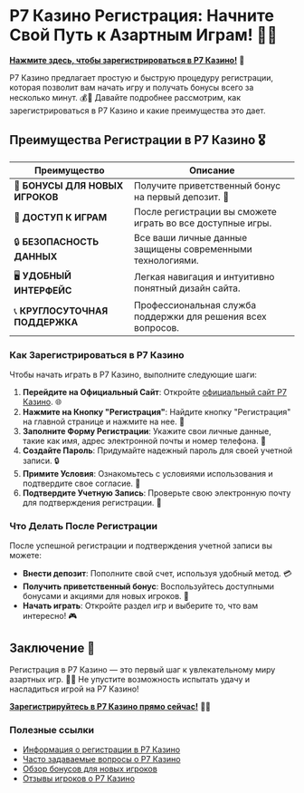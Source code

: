 # Р7 Казино Регистрация: Начните Свой Путь к Азартным Играм! 🎉✨

[**Нажмите здесь, чтобы зарегистрироваться в Р7 Казино!**](https://brandplay.link/bMd3Yjsw) 🤑

Р7 Казино предлагает простую и быструю процедуру регистрации, которая позволит вам начать игру и получать бонусы всего за несколько минут. 💰🎲 Давайте подробнее рассмотрим, как зарегистрироваться в Р7 Казино и какие преимущества это дает.

## Преимущества Регистрации в Р7 Казино 🎖️

| **Преимущество**                 | **Описание**                                          |
|----------------------------------|------------------------------------------------------|
| 🎁 **БОНУСЫ ДЛЯ НОВЫХ ИГРОКОВ**   | Получите приветственный бонус на первый депозит. 🎉  |
| 🎰 **ДОСТУП К ИГРАМ**             | После регистрации вы сможете играть во все доступные игры. |
| 🔒 **БЕЗОПАСНОСТЬ ДАННЫХ**        | Все ваши личные данные защищены современными технологиями. |
| 🖥️ **УДОБНЫЙ ИНТЕРФЕЙС**         | Легкая навигация и интуитивно понятный дизайн сайта. |
| 📞 **КРУГЛОСУТОЧНАЯ ПОДДЕРЖКА**   | Профессиональная служба поддержки для решения всех вопросов. |

### Как Зарегистрироваться в Р7 Казино

Чтобы начать играть в Р7 Казино, выполните следующие шаги:

1. **Перейдите на Официальный Сайт**: Откройте [официальный сайт Р7 Казино](https://brandplay.link/bMd3Yjsw). 🌐
2. **Нажмите на Кнопку "Регистрация"**: Найдите кнопку "Регистрация" на главной странице и нажмите на нее. 🔑
3. **Заполните Форму Регистрации**: Укажите свои личные данные, такие как имя, адрес электронной почты и номер телефона. 📧
4. **Создайте Пароль**: Придумайте надежный пароль для своей учетной записи. 🔒
5. **Примите Условия**: Ознакомьтесь с условиями использования и подтвердите свое согласие. 📜
6. **Подтвердите Учетную Запись**: Проверьте свою электронную почту для подтверждения регистрации. 📩

### Что Делать После Регистрации

После успешной регистрации и подтверждения учетной записи вы можете:

- **Внести депозит**: Пополните свой счет, используя удобный метод. 💳
- **Получить приветственный бонус**: Воспользуйтесь доступными бонусами и акциями для новых игроков. 🎊
- **Начать играть**: Откройте раздел игр и выберите то, что вам интересно! 🎮

## Заключение 🎊

Регистрация в Р7 Казино — это первый шаг к увлекательному миру азартных игр. 🌟💸 Не упустите возможность испытать удачу и насладиться игрой на Р7 Казино!

[**Зарегистрируйтесь в Р7 Казино прямо сейчас!**](https://brandplay.link/bMd3Yjsw) 💪🎊

### Полезные ссылки
- [Информация о регистрации в Р7 Казино](https://brandplay.link/bMd3Yjsw)
- [Часто задаваемые вопросы о Р7 Казино](https://brandplay.link/bMd3Yjsw)
- [Обзор бонусов для новых игроков](https://brandplay.link/bMd3Yjsw)
- [Отзывы игроков о Р7 Казино](https://brandplay.link/bMd3Yjsw)
